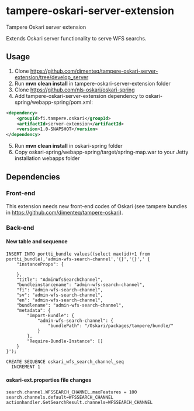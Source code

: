 # tampere-oskari-server-extension
Tampere Oskari server extension

Extends Oskari server functionality to serve WFS searchs.

## Usage

1. Clone https://github.com/dimenteq/tampere-oskari-server-extension/tree/develop_server
2. Run **mvn clean install** in tampere-oskari-server-extension folder
3. Clone https://github.com/nls-oskari/oskari-spring
4. Add tampere-oskari-server-extension dependency to oskari-spring/webapp-spring/pom.xml:
```Xml
<dependency>
    <groupId>fi.tampere.oskari</groupId>
    <artifactId>server-extension</artifactId>
    <version>1.0-SNAPSHOT</version>
</dependency>
```
5. Run **mvn clean install** in oskari-spring folder
6. Copy oskari-spring/webapp-spring/target/spring-map.war to your Jetty installation webapps folder

## Dependencies

### Front-end
This extension needs new front-end codes of Oskari (see tampere bundles in https://github.com/dimenteq/tampere-oskari).

### Back-end
#### New table and sequence
```PLpgSQL
INSERT INTO portti_bundle values((select max(id)+1 from portti_bundle),'admin-wfs-search-channel','{}','{}',' {
	"instanceProps": {
		
	},
	"title": "AdminWfsSearchChannel",
	"bundleinstancename": "admin-wfs-search-channel",
	"fi": "admin-wfs-search-channel",
	"sv": "admin-wfs-search-channel",
	"en": "admin-wfs-search-channel",
	"bundlename": "admin-wfs-search-channel",
	"metadata": {
		"Import-Bundle": {
			"admin-wfs-search-channel": {
				"bundlePath": "/Oskari/packages/tampere/bundle/"
			}
		},
		"Require-Bundle-Instance": []
	}
}');

CREATE SEQUENCE oskari_wfs_search_channel_seq
  INCREMENT 1
```
#### oskari-ext.properties file changes
```Shell
search.channel.WFSSEARCH_CHANNEL.maxFeatures = 100
search.channels.default=WFSSEARCH_CHANNEL
actionhandler.GetSearchResult.channels=WFSSEARCH_CHANNEL
```
